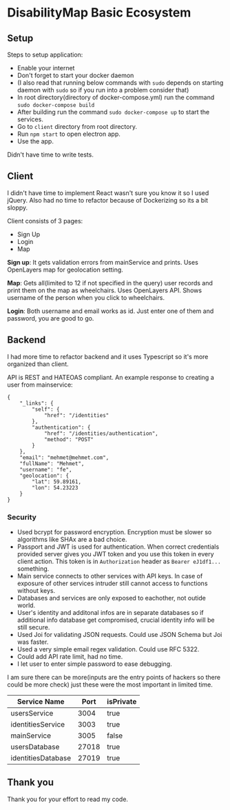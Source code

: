 
# DisabilityMap Basic Ecosystem
## Setup
Steps to setup application:
- Enable your internet
- Don't forget to start your docker daemon
- (I also read that running below commands with `sudo` depends on starting daemon with `sudo` so if you run into a problem consider that)
- In root directory(directory of docker-compose.yml) run the command `sudo docker-compose build`
- After building run the command `sudo docker-compose up` to start the services.
- Go to `client` directory from root directory.
- Run `npm start` to open electron app.
- Use the app.

Didn't have time to write tests.

## Client

I didn't have time to implement React wasn't sure you know it so I used jQuery. Also had no time to refactor because of Dockerizing so its a bit sloppy.

Client consists of 3 pages:
- Sign Up
- Login
- Map

**Sign up**: It gets validation errors from mainService and prints. Uses OpenLayers map for geolocation setting.

**Map**: Gets all(limited to 12 if not specified in the query) user records and print them on the map as wheelchairs. Uses OpenLayers API. Shows username of the person when you click to wheelchairs.

**Login**: Both username and email works as id. Just enter one of them and password, you are good to go.

## Backend

I had more time to refactor backend and it uses Typescript so it's more organized than client.

API is REST and HATEOAS compliant. An example response to creating a user from mainservice:
```
{
    "_links": {
        "self": {
            "href": "/identities"
        },
        "authentication": {
            "href": "/identities/authentication",
            "method": "POST"
        }
    },
    "email": "mehmet@mehmet.com",
    "fullName": "Mehmet",
    "username": "fe",
    "geolocation": {
        "lat": 59.89161,
        "lon": 54.23223
    }
}
```

### Security
- Used bcrypt for password encryption. Encryption must be slower so algorithms like SHAx are a bad choice.
- Passport and JWT is used for authentication. When correct credentials provided server gives you JWT token and you use this token in every client action. This token is in `Authorization` header as `Bearer eJ1df1...` something.
- Main service connects to other services with API keys. In case of exposure of other services intruder still cannot access to functions without keys.
- Databases and services are only exposed to eachother, not outide world.
- User's identity and additonal infos are in separate databases so if additional info database get compromised, crucial identity info will be still secure.
- Used Joi for validating JSON requests. Could use JSON Schema but Joi was faster.
- Used a very simple email regex validation. Could use RFC 5322.
- Could add API rate limit, had no time.
- I let user to enter simple password to ease debugging.

I am sure there can be more(inputs are the entry points of hackers so there could be more check) just these were the most important in limited time.

|Service Name|Port|isPrivate|
|--|--|--|
|usersService|3004|true|
|identitiesService|3003|true|
|mainService|3005|false|
|usersDatabase|27018|true|
|identitiesDatabase|27019|true|

## Thank you
Thank you for your effort to read my code.